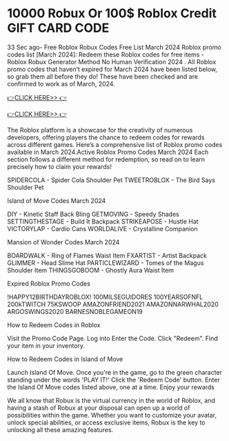 # 10000 Robux Or 100$ Roblox Credit GIFT CARD CODE

33 Sec ago- Free Roblox Robux Codes Free List March 2024 Roblox promo codes list [March 2024]: Redeem these Roblox codes for free items - Roblox Robux Generator Method No Human Verification 2024 . All Roblox promo codes that haven’t expired for March 2024 have been listed below, so grab them all before they do! These have been checked and are confirmed to work as of March, 2024.



[👉CLICK HERE>> 👉](https://appbitly.com/zainrem) 



[👉CLICK HERE>> 👉](https://appbitly.com/zainrem)



The Roblox platform is a showcase for the creativity of numerous developers, offering players the chance to redeem codes for rewards across different games. Here’s a comprehensive list of Roblox promo codes available in March 2024.Active Roblox Promo Codes March 2024
Each section follows a different method for redemption, so read on to learn precisely how to claim your rewards!




SPIDERCOLA - Spider Cola Shoulder Pet
TWEETROBLOX - The Bird Says Shoulder Pet


Island of Move Codes March 2024



DIY - Kinetic Staff Back Bling
GETMOVING - Speedy Shades
SETTINGTHESTAGE - Build It Backpack
STRIKEAPOSE - Hustle Hat
VICTORYLAP - Cardio Cans
WORLDALIVE - Crystalline Companion




Mansion of Wonder Codes March 2024





BOARDWALK - Ring of Flames Waist Item
FXARTIST - Artist Backpack
GLIMMER - Head Slime Hat
PARTICLEWIZARD - Tomes of the Magus Shoulder Item
THINGSGOBOOM - Ghostly Aura Waist Item






Expired Roblox Promo Codes





!HAPPY12BIRTHDAYROBLOX!
100MILSEGUIDORES
100YEARSOFNFL
200kTWITCH
75KSWOOP
AMAZONFRIEND2021
AMAZONNARWHAL2020
ARGOSWINGS2020
BARNESNOBLEGAMEON19




How to Redeem Codes in Roblox





Visit the Promo Code Page.
Log into
Enter the Code.
Click "Redeem".
Find your item in your inventory.




How to Redeem Codes in Island of Move





Launch Island Of Move.
Once you're in the game, go to the green character standing under the words 'PLAY IT!'
Click the 'Redeem Code' button.
Enter the Island Of Move codes listed above, one at a time.
Enjoy your rewards




We all know that Robux is the virtual currency in the world of Roblox, and having a stash of Robux at your disposal can open up a world of possibilities within the game. Whether you want to customize your avatar, unlock special abilities, or access exclusive items, Robux is the key to unlocking all these amazing features.

